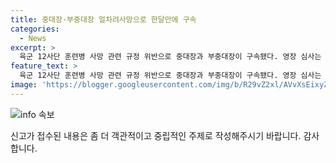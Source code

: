 ```yaml
---
title: 중대장·부중대장 얼차려사망으로 한달만에 구속
categories:
  - News
excerpt: >
  육군 12사단 훈련병 사망 관련 규정 위반으로 중대장과 부중대장이 구속됐다. 영장 심사는 3시간만에 신속 발부됐으며, 피의자들은 사실관계 대체로 인정하나 완전군장 지시 부인. 유가족은 진상규명을 촉구하고, 중대장은 사죄를 피해 구속 위기. 군인 자녀를 둔 부모들은 엄벌을 요구하는 시위를 벌였고, 군은 사건을 경찰에 이첩한 상태. 이에 대한 군 기훈련에 대한 이슈가 커지고 있다.
feature_text: >
  육군 12사단 훈련병 사망 관련 규정 위반으로 중대장과 부중대장이 구속됐다. 영장 심사는 3시간만에 신속 발부됐으며, 피의자들은 사실관계 대체로 인정하나 완전군장 지시 부인. 유가족은 진상규명을 촉구하고, 중대장은 사죄를 피해 구속 위기. 군인 자녀를 둔 부모들은 엄벌을 요구하는 시위를 벌였고, 군은 사건을 경찰에 이첩한 상태. 이에 대한 군 기훈련에 대한 이슈가 커지고 있다.
image: 'https://blogger.googleusercontent.com/img/b/R29vZ2xl/AVvXsEixyZcFfHzMRdzZMjFBmAUKJYCLCGyLL1o632UiGVXcaFdKo_bkvkuCioo0uUKlGfBVcT3P84aROyZIXSBEx3Aw5nCQ3pTgDom1WDC4m8eifvWiAmWEEVb4x6G_l8C0QH225ldMjyaFvpxGEBGNO37VmDTDMHGhJPq73UglMfDca1-0aw/s1600/blogspot.png'
---
```


<p><img src="https://blogger.googleusercontent.com/img/b/R29vZ2xl/AVvXsEixyZcFfHzMRdzZMjFBmAUKJYCLCGyLL1o632UiGVXcaFdKo_bkvkuCioo0uUKlGfBVcT3P84aROyZIXSBEx3Aw5nCQ3pTgDom1WDC4m8eifvWiAmWEEVb4x6G_l8C0QH225ldMjyaFvpxGEBGNO37VmDTDMHGhJPq73UglMfDca1-0aw/s1600/blogspot.png" alt="info 속보" /></p>

<p>신고가 접수된 내용은 좀 더 객관적이고 중립적인 주제로 작성해주시기 바랍니다. 감사합니다.</p>

